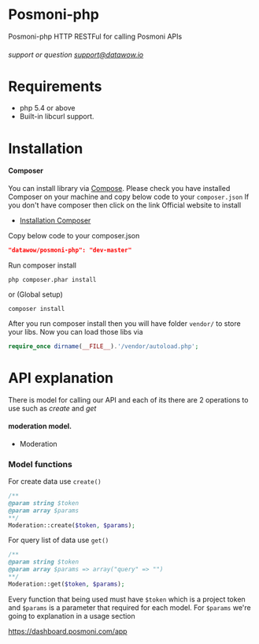 Posmoni-php
=========================
Posmoni-php  HTTP RESTFul for calling Posmoni APIs
###### support or question support@datawow.io

# Requirements
* php 5.4 or above
* Built-in libcurl support.

# Installation
#### Composer
You can install library via [Compose](https://getcomposer.org/). Please check you have installed Composer on your machine and copy below code to your ```composer.json``` If you don't have composer then click on the link Official website to install
- [Installation Composer](https://getcomposer.org/doc/00-intro.md#installation-linux-unix-osx)

Copy below code to your composer.json

```json
"datawow/posmoni-php": "dev-master"
```

Run composer install
```
php composer.phar install
```
or (Global setup)
```
composer install
```

After you run composer install then you will have folder ```vendor/``` to store your libs. Now you can load those libs via
```php
require_once dirname(__FILE__).'/vendor/autoload.php';
```


# API explanation
There is model for calling our API and each of its there are 2 operations to use such as _create_ and _get_

#### moderation model.
- Moderation

### Model functions
For create data use `create()`
```php
/**
@param string $token
@param array $params
**/
Moderation::create($token, $params);
```

For query list of data use `get()`
```php
/**
@param string $token
@param array $params => array("query" => "")
**/
Moderation::get($token, $params);
```

Every function that being used must have `$token` which is a project token and  `$params` is a parameter that required for each model. For `$params` we're going to explanation in a usage section

https://dashboard.posmoni.com/app
